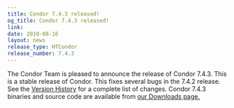 ```yaml
---
title: Condor 7.4.3 released!
og_title: Condor 7.4.3 released!
link: 
date: 2010-08-16
layout: news
release_type: HTCondor
release_number: 7.4.3
---
```


The Condor Team is pleased to announce the release of Condor 7.4.3. This is a stable release of Condor. This fixes several bugs in the 7.4.2 release. See the <a href="manual/latest-stable/9_Version_History.html">Version History</a> for a complete list of changes.  Condor 7.4.3 binaries and source code are available from <a href="downloads/">our Downloads page.</a> 
